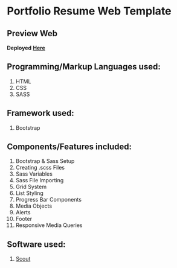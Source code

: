 # Portfolio Resume Web Template 

## Preview Web
**Deployed** [**Here**](http://yc-resumetemplate.bitballoon.com/)

## Programming/Markup Languages used: 
1. HTML 
2. CSS 
3. SASS

## Framework used: 
1. Bootstrap 

## Components/Features included:
1. Bootstrap & Sass Setup 
2. Creating .scss Files 
3. Sass Variables 
4. Sass File Importing 
5. Grid System 
6. List Styling 
7. Progress Bar Components 
8. Media Objects 
9. Alerts 
10. Footer 
11. Responsive Media Queries 

## Software used: 
1. [Scout](https://mhs.github.io/scout-app/) 